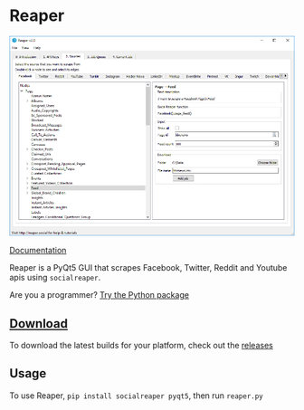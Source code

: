 # Reaper
![Input screenshot](img/input.png)

[Documentation](https://reaper.readthedocs.io)

Reaper is a PyQt5 GUI that scrapes Facebook, Twitter, Reddit and Youtube apis 
using `socialreaper`.

Are you a programmer? [Try the Python package](https://github.com/ScriptSmith/socialreaper)

## [Download](https://github.com/ScriptSmith/reaper/releases)
To download the latest builds for your platform, check out the [releases](https://github.com/ScriptSmith/reaper/releases)

## Usage
To use Reaper, `pip install socialreaper pyqt5`, then run `reaper.py`
